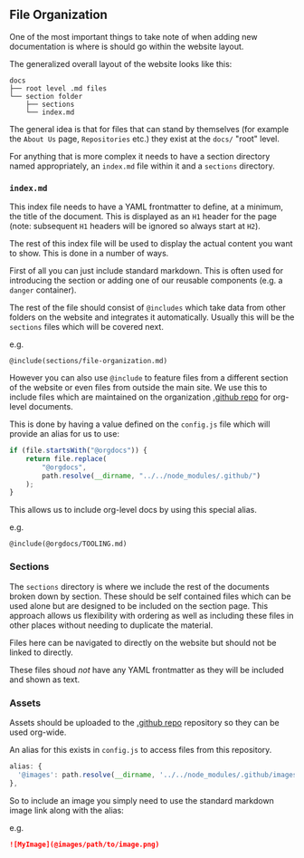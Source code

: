 ## File Organization

One of the most important things to take note of when adding new documentation
is where is should go within the website layout.

The generalized overall layout of the website looks like this:

```
docs
├── root level .md files
└── section folder
    ├── sections
    └── index.md
```

The general idea is that for files that can stand by themselves (for example
the `About Us` page, `Repositories` etc.) they exist at the `docs/` "root"
level.

For anything that is more complex it needs to have a section directory named
appropriately, an `index.md` file within it and a `sections` directory.

### `index.md`

This index file needs to have a YAML frontmatter to define, at a minimum, the
title of the document. This is displayed as an `H1` header for the page (note:
subsequent `H1` headers will be ignored so always start at `H2`).

The rest of this index file will be used to display the actual content you want
to show. This is done in a number of ways.

First of all you can just include standard markdown. This is often used for
introducing the section or adding one of our reusable components (e.g. a
`danger` container).

The rest of the file should consist of `@includes` which take data from
other folders on the website and integrates it automatically. Usually this will
be the `sections` files which will be covered next.

e.g.

```
@include(sections/file-organization.md)
```

However you can also use `@include` to feature files from a different section of
the website or even files from outside the main site. We use this to include
files which are maintained on the organization [.github repo](https://github.com/pulsar-edit/.github)
for org-level documents.

This is done by having a value defined on the `config.js` file which will
provide an alias for us to use:

```js
if (file.startsWith("@orgdocs")) {
	return file.replace(
		"@orgdocs",
		path.resolve(__dirname, "../../node_modules/.github/")
	);
}
```

This allows us to include org-level docs by using this special alias.

e.g.

```
@include(@orgdocs/TOOLING.md)
```

### Sections

The `sections` directory is where we include the rest of the documents broken
down by section. These should be self contained files which can be used alone
but are designed to be included on the section page. This approach allows us
flexibility with ordering as well as including these files in other places
without needing to duplicate the material.

Files here can be navigated to directly on the website but should not be linked
to directly.

These files shoud _not_ have any YAML frontmatter as they will be included
and shown as text.

### Assets

Assets should be uploaded to the [.github repo](https://github.com/pulsar-edit/.github/tree/main/images/)
repository so they can be used org-wide.

An alias for this exists in `config.js` to access files from this repository.

```js
alias: {
  '@images': path.resolve(__dirname, '../../node_modules/.github/images')
},
```

So to include an image you simply need to use the standard markdown image link
along with the alias:

e.g.

```md
![MyImage](@images/path/to/image.png)
```
